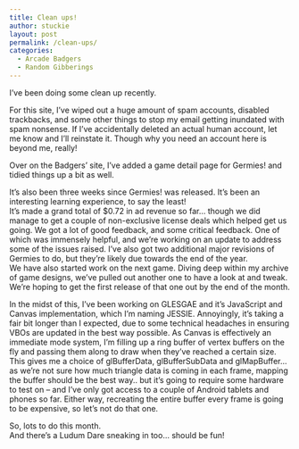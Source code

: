```yaml
---
title: Clean ups!
author: stuckie
layout: post
permalink: /clean-ups/
categories:
  - Arcade Badgers
  - Random Gibberings
---
```

I&#8217;ve been doing some clean up recently.

For this site, I&#8217;ve wiped out a huge amount of spam accounts, disabled trackbacks, and some other things to stop my email getting inundated with spam nonsense. If I&#8217;ve accidentally deleted an actual human account, let me know and I&#8217;ll reinstate it. Though why you need an account here is beyond me, really!

Over on the Badgers&#8217; site, I&#8217;ve added a game detail page for Germies! and tidied things up a bit as well.

It&#8217;s also been three weeks since Germies! was released. It&#8217;s been an interesting learning experience, to say the least!  
It&#8217;s made a grand total of $0.72 in ad revenue so far&#8230; though we did manage to get a couple of non-exclusive license deals which helped get us going. We got a lot of good feedback, and some critical feedback. One of which was immensely helpful, and we&#8217;re working on an update to address some of the issues raised. I&#8217;ve also got two additional major revisions of Germies to do, but they&#8217;re likely due towards the end of the year.  
We have also started work on the next game. Diving deep within my archive of game designs, we&#8217;ve pulled out another one to have a look at and tweak. We&#8217;re hoping to get the first release of that one out by the end of the month.

In the midst of this, I&#8217;ve been working on GLESGAE and it&#8217;s JavaScript and Canvas implementation, which I&#8217;m naming JESSIE. Annoyingly, it&#8217;s taking a fair bit longer than I expected, due to some technical headaches in ensuring VBOs are updated in the best way possible. As Canvas is effectively an immediate mode system, I&#8217;m filling up a ring buffer of vertex buffers on the fly and passing them along to draw when they&#8217;ve reached a certain size. This gives me a choice of glBufferData, glBufferSubData and glMapBuffer&#8230; as we&#8217;re not sure how much triangle data is coming in each frame, mapping the buffer should be the best way.. but it&#8217;s going to require some hardware to test on &#8211; and I&#8217;ve only got access to a couple of Android tablets and phones so far. Either way, recreating the entire buffer every frame is going to be expensive, so let&#8217;s not do that one.

So, lots to do this month.  
And there&#8217;s a Ludum Dare sneaking in too&#8230; should be fun!

&nbsp;